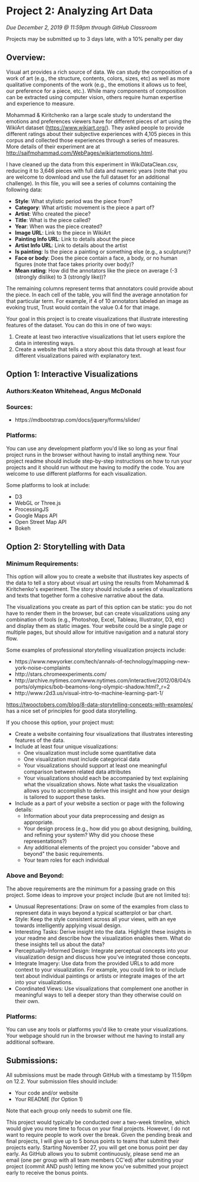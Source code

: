 # Project 2: Analyzing Art Data
*Due December 2, 2019 @ 11:59pm through GitHub Classroom*

Projects may be submitted up to 3 days late, with a 10% penalty per day

<h2>Overview: </h2>
Visual art provides a rich source of data. We can study the composition of a work of art (e.g., the structure, contents, colors, sizes, etc) as well as more qualitative components of the work (e.g., the emotions it allows us to feel, our preference for a piece, etc.). While many components of composition can be extracted using computer vision, others require human expertise and experience to measure.
<br/>

Mohammad & Kiritchenko ran a large scale study to understand the emotions and preferences viewers have for different pieces of art using the WikiArt dataset (https://www.wikiart.org/). They asked people to provide different ratings about their subjective experiences with 4,105 pieces in this corpus and collected those experiences through a series of measures. More details of their experiment are at http://saifmohammad.com/WebPages/wikiartemotions.html.
<br/>

I have cleaned up the data from this experiment in WikiDataClean.csv, reducing it to 3,646 pieces with full data and numeric years (note that you are welcome to download and use the full dataset for an additional challenge). In this file, you will see a series of columns containing the following data:
* **Style**: What stylistic period was the piece from?
* **Category**: What artistic movement is the piece a part of?
* **Artist**: Who created the piece?
* **Title**: What is the piece called?
* **Year**: When was the piece created?
* **Image URL**: Link to the piece in WikiArt
* **Painting Info URL**: Link to details about the piece
* **Artist Info URL**: Link to details about the artist
* **Is painting**: Is the piece a painting or something else (e.g., a sculpture)?
* **Face or body**: Does the piece contain a face, a body, or no human figures (note that face takes priority over body)?
* **Mean rating**: How did the annotators like the piece on average (-3 (strongly dislike) to 3 (strongly like))?

The remaining columns represent terms that annotators could provide about the piece. In each cell of the table, you will find the average annotation for that particular term. For example, if 4 of 10 annotators labeled an image as evoking trust, Trust would contain the value 0.4 for that image.

Your goal in this project is to create visualizations that illustrate interesting features of the dataset. You can do this in one of two ways:

1. Create at least two interactive visualizations that let users explore the data in interesting ways.
2. Create a website that tells a story about this data through at least four different visualizations paired with explanatory text.

<h2>Option 1: Interactive Visualizations</h2>
<h3>Authors:Keaton Whitehead, Angus McDonald</h3>
<h3>Sources: </h3>
<ul>
     <li>https://mdbootstrap.com/docs/jquery/forms/slider/</li>

</ul>

<h3>Platforms:</h3>
You can use any development platform you'd like so long as your final project runs in the browser without having to install anything new. Your project readme should include step-by-step instructions on how to run your projects and it should run without me having to modify the code. You are welcome to use different platforms for each visualization.

Some platforms to look at include:
<ul>
<li>D3</li>
<li>WebGL or Three.js</li>
<li>ProcessingJS</li>
<li>Google Maps API</li>
<li>Open Street Map API</li>
<li>Bokeh</li>
</ul>

<h2>Option 2: Storytelling with Data</h2>
<h3>Minimum Requirements:</h3>
This option will allow you to create a website that illustrates key aspects of the data to tell a story about visual art using the results from Mohammad & Kiritchenko's experiment. The story should include a series of visualizations and texts that together form a cohesive narrative about the data.  
<br/>

The visualizations you create as part of this option can be static: you do not have to render them in the browser, but can create visualizations using any combination of tools (e.g., Photoshop, Excel, Tableau, Illustrator, D3, etc) and display them as static images. Your website could be a single page or multiple pages, but should allow for intuitive navigation and a natural story flow.
<br/>

Some examples of professional storytelling visualization projects include:
<ul>
  <li>https://www.newyorker.com/tech/annals-of-technology/mapping-new-york-noise-complaints</li>
  <li>http://stars.chromeexperiments.com/</li>
  <li>http://archive.nytimes.com/www.nytimes.com/interactive/2012/08/04/sports/olympics/bob-beamons-long-olympic-shadow.html?_r=2</li>
  <li>http://www.r2d3.us/visual-intro-to-machine-learning-part-1/</li>
  </ul>

https://twooctobers.com/blog/8-data-storytelling-concepts-with-examples/ has a nice set of principles for good data storytelling.

If you choose this option, your project must:
<ul>
<li> Create a website containing four visualizations that illustrates interesting features of the data. </li>
  <li>Include at least four unique visualizations:
  <ul>
  <li>One visualization must include some quantitative data</li>
  <li>One visualization must include categorical data</li>
  <li>Your visualizations should support at least one meaningful comparison between related data attributes</li>
  <li>Your visualizations should each be accompanied by text explaining what the visualization shows. Note what tasks the visualization allows you to accomplish to derive this insight and how your design is tailored to support these tasks.
</ul></li>
  <li>Include as a part of your website a section or page with the following details:
  <ul>
  <li>Information about your data preprocessing and design as appropriate.  </li>
  <li>Your design process (e.g., how did you go about designing, building, and refining your system? Why did you choose these representations?)</li>
    <li>Any additional elements of the project you consider "above and beyond" the basic requirements.</li>
  <li>Your team roles for each individual</li>
 </ul></li>
</ul>

<h3>Above and Beyond:</h3>
The above requirements are the minimum for a passing grade on this project. Some ideas to improve your project include (but are not limited to):<ul>
<li>Unusual Representations: Draw on some of the examples from class to represent data in ways beyond a typical scatterplot or bar chart.</li>
<li>Style: Keep the style consistent across all your views, with an eye towards intelligently applying visual design.</li>
<li>Interesting Tasks: Derive insight into the data. Highlight these insights in your readme and describe how the visualization enables them. What do these insights tell us about the data? </li>
<li>Perceptually-Informed Design: Integrate perceptual concepts into your visualization design and discuss how you've integrated those concepts.</li>
<li>Integrate Imagery: Use data from the provided URLs to add more context to your visualization. For example, you could link to or include text about individual paintings or artists or integrate images of the art into your visualizations.</li>
<li>Coordinated Views: Use visualizations that complement one another in meaningful ways to tell a deeper story than they otherwise could on their own.</li></ul>

<h3>Platforms:</h3>
You can use any tools or platforms you'd like to create your visualizations. Your webpage should run in the browser without me having to install any additional software.


<h2>Submissions:</h2>
All submissions must be made through GitHub with a timestamp by 11:59pm on 12.2. Your submission files should include:
<ul>
<li>Your code and/or website</li>
<li>Your README (for Option 1)</li>
</ul>
Note that each group only needs to submit one file. <br/>

This project would typically be conducted over a two-week timeline, which would give you more time to focus on your final projects. However, I do not want to require people to work over the break. Given the pending break and final projects, I will give up to 5 bonus points to teams that submit their projects early. Starting November 27, you will get one bonus point per day early. As GitHub allows you to submit continuously, please send me an email (one per group with all team members CC'ed) after submiting your project (commit AND push) letting me know you've submitted your project early to receive the bonus points.  
